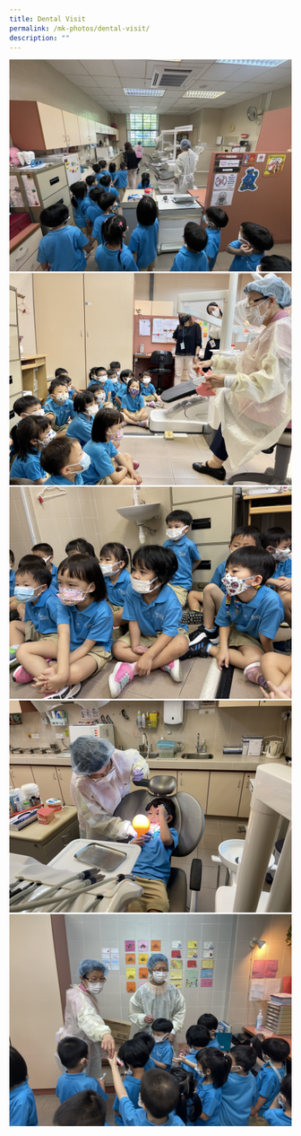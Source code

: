 ```yaml
---
title: Dental Visit
permalink: /mk-photos/dental-visit/
description: ""
---
```

![](/images/dentalvisit1.JPG)![](/images/dentalvisit2.jpg)![](/images/dentalvisit3.JPG)![](/images/dentalvisit4.JPG)![](/images/dentalvisit5.JPG)